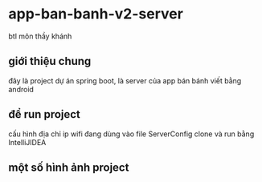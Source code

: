 # app-ban-banh-v2-server
btl môn thầy khánh
## giới thiệu chung
đây là project dự án spring boot, là server của app bán bánh viết bằng android
## để run project
cấu hình địa chỉ ip wifi đang dùng vào file ServerConfig
clone và run bằng IntelliJIDEA
## một số hình ảnh project
